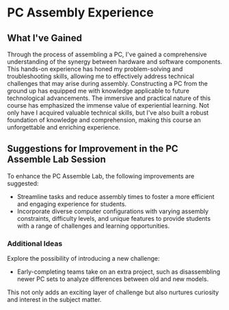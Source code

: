# PC Assembly Experience

## What I've Gained

Through the process of assembling a PC, I've gained a comprehensive understanding of the synergy between hardware and software components. This hands-on experience has honed my problem-solving and troubleshooting skills, allowing me to effectively address technical challenges that may arise during assembly. Constructing a PC from the ground up has equipped me with knowledge applicable to future technological advancements. The immersive and practical nature of this course has emphasized the immense value of experiential learning. Not only have I acquired valuable technical skills, but I've also built a robust foundation of knowledge and comprehension, making this course an unforgettable and enriching experience.

## Suggestions for Improvement in the PC Assemble Lab Session

To enhance the PC Assemble Lab, the following improvements are suggested:

- Streamline tasks and reduce assembly times to foster a more efficient and engaging experience for students.
- Incorporate diverse computer configurations with varying assembly constraints, difficulty levels, and unique features to provide students with a range of challenges and learning opportunities.

### Additional Ideas

Explore the possibility of introducing a new challenge:

- Early-completing teams take on an extra project, such as disassembling newer PC sets to analyze differences between old and new models.
  
This not only adds an exciting layer of challenge but also nurtures curiosity and interest in the subject matter.
